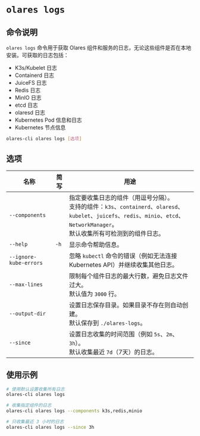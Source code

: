 # `olares logs`

## 命令说明
`olares logs` 命令用于获取 Olares 组件和服务的日志，无论这些组件是否在本地安装。可获取的日志包括：

* K3s/Kubelet 日志
* Containerd 日志
* JuiceFS 日志
* Redis 日志
* MinIO 日志
* etcd 日志
* olaresd 日志
* Kubernetes Pod 信息和日志
* Kubernetes 节点信息

```bash
olares-cli olares logs [选项]
```

## 选项

| 名称	                    | 简写   | 用途                                                                                                                                           |
|------------------------|------|----------------------------------------------------------------------------------------------------------------------------------------------|
| `--components`         |      | 指定要收集日志的组件（用逗号分隔）。<br/>支持的组件：`k3s`、`containerd`、`olaresd`、`kubelet`、`juicefs`、`redis`、`minio`、`etcd`、`NetworkManager`。<br/> 默认收集所有可检测到的组件日志。 |
| `--help`               | `-h` | 显示命令帮助信息。                                                                                                                                    |
| `--ignore-kube-errors` |      | 忽略 `kubectl` 命令的错误（例如无法连接 Kubernetes API）并继续收集其他日志。                                                                                          |
| `--max-lines`          |      | 限制每个组件日志的最大行数，避免日志文件过大。<br/> 默认值为 `3000` 行。                                                                                                  |
| `--output-dir`         |      | 设置日志保存目录。如果目录不存在则自动创建。<br/> 默认保存到 `./olares-logs`。                                                                                           |
| `--since`              |      | 设置日志收集的时间范围（例如 `5s`、`2m`、`3h`）。<br/> 默认收集最近 `7d`（7天）的日志。                                                                                     |

## 使用示例
```bash
# 使用默认设置收集所有日志
olares-cli olares logs

# 收集指定组件的日志
olares-cli olares logs --components k3s,redis,minio

# 只收集最近 3 小时的日志
olares-cli olares logs --since 3h
```